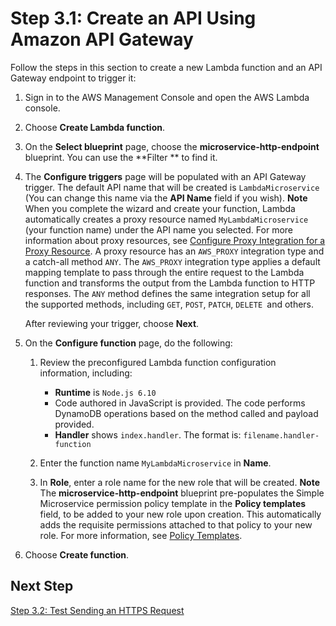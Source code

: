 # Step 3\.1: Create an API Using Amazon API Gateway<a name="with-on-demand-https-example-configure-event-source_2"></a>

Follow the steps in this section to create a new Lambda function and an API Gateway endpoint to trigger it:

1. Sign in to the AWS Management Console and open the AWS Lambda console\.

1. Choose **Create Lambda function**\.

1. On the **Select blueprint** page, choose the **microservice\-http\-endpoint** blueprint\. You can use the **Filter ** to find it\.

1. The **Configure triggers** page will be populated with an API Gateway trigger\. The default API name that will be created is `LambdaMicroservice` \(You can change this name via the **API Name** field if you wish\)\.
**Note**  
When you complete the wizard and create your function, Lambda automatically creates a proxy resource named `MyLambdaMicroservice` \(your function name\) under the API name you selected\. For more information about proxy resources, see [Configure Proxy Integration for a Proxy Resource](https://docs.aws.amazon.com/apigateway/latest/developerguide/api-gateway-set-up-simple-proxy.html)\. A proxy resource has an `AWS_PROXY` integration type and a catch\-all method `ANY`\. The `AWS_PROXY` integration type applies a default mapping template to pass through the entire request to the Lambda function and transforms the output from the Lambda function to HTTP responses\. The `ANY` method defines the same integration setup for all the supported methods, including `GET`, `POST`, `PATCH`, `DELETE `and others\. 

   After reviewing your trigger, choose **Next**\.

1. On the **Configure function** page, do the following:

   1. Review the preconfigured Lambda function configuration information, including:
      + **Runtime** is `Node.js 6.10`
      + Code authored in JavaScript is provided\. The code performs DynamoDB operations based on the method called and payload provided\.
      + **Handler** shows `index.handler`\. The format is: `filename.handler-function` 

   1. Enter the function name `MyLambdaMicroservice` in **Name**\.

   1. In **Role**, enter a role name for the new role that will be created\.
**Note**  
The **microservice\-http\-endpoint** blueprint pre\-populates the Simple Microservice permission policy template in the **Policy templates** field, to be added to your new role upon creation\. This automatically adds the requisite permissions attached to that policy to your new role\. For more information, see [Policy Templates](policy-templates.md)\.

1. Choose **Create function**\.

## Next Step<a name="with-on-demand-https-example-exe-role-next-step_2"></a>

 [Step 3\.2: Test Sending an HTTPS Request](with-on-demand-https-example-configure-event-source-test-end-to-end_1.md) 